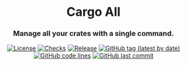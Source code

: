 <div align="center">

# Cargo All
### Manage all your crates with a single command.

[![License](https://img.shields.io/badge/License-GPLv3-blue.svg)](https://www.gnu.org/licenses/gpl-3.0)
[![Checks](https://github.com/hack-ink/cargo-all/actions/workflows/checks.yml/badge.svg?branch=main)](https://github.com/hack-ink/cargo-all/actions/workflows/checks.yml)
[![Release](https://github.com/hack-ink/cargo-all/actions/workflows/release.yml/badge.svg)](https://github.com/hack-ink/cargo-all/actions/workflows/release.yml)
[![GitHub tag (latest by date)](https://img.shields.io/github/v/tag/hack-ink/cargo-all)](https://github.com/hack-ink/cargo-all/tags)
[![GitHub code lines](https://tokei.rs/b1/github/hack-ink/cargo-all)](https://github.com/hack-ink/cargo-all)
[![GitHub last commit](https://img.shields.io/github/last-commit/hack-ink/cargo-all?color=red&style=plastic)](https://github.com/hack-ink/cargo-all)

</div>
